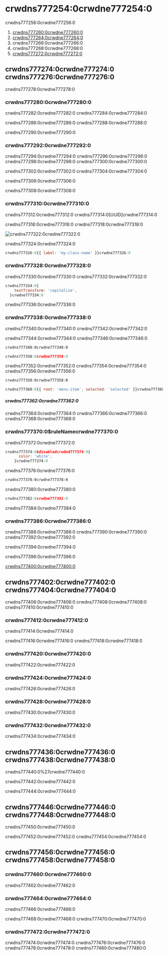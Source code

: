 # crwdns777254:0crwdne777254:0

<p class="description">crwdns777256:0crwdne777256:0</p>

1. [crwdns777260:0crwdne777260:0](crwdns777258:0crwdne777258:0)
2. [crwdns777264:0crwdne777264:0](crwdns777262:0crwdne777262:0)
3. crwdns777266:0crwdne777266:0
4. crwdns777268:0crwdne777268:0
5. [crwdns777272:0crwdne777272:0](crwdns777270:0crwdne777270:0)

## crwdns777274:0crwdne777274:0 crwdns777276:0crwdne777276:0

crwdns777278:0crwdne777278:0

### crwdns777280:0crwdne777280:0

crwdns777282:0crwdne777282:0 crwdns777284:0crwdne777284:0

crwdns777286:0crwdne777286:0 crwdns777288:0crwdne777288:0

crwdns777290:0crwdne777290:0

### crwdns777292:0crwdne777292:0

crwdns777294:0crwdne777294:0 crwdns777296:0crwdne777296:0 crwdns777298:0crwdne777298:0 crwdns777300:0crwdne777300:0

crwdns777302:0crwdne777302:0 crwdns777304:0crwdne777304:0

crwdns777306:0crwdne777306:0

crwdns777308:0crwdne777308:0

### crwdns777310:0crwdne777310:0

crwdns777312:0crwdne777312:0 crwdns777314:0[UUID]crwdne777314:0

crwdns777316:0crwdne777316:0 crwdns777318:0crwdne777318:0

![crwdns777322:0crwdne777322:0](crwdns777320:0crwdne777320:0)

crwdns777324:0crwdne777324:0

```jsx
crwdns777326:0{{ label: 'my-class-name' }}crwdne777326:0
```

### crwdns777328:0crwdne777328:0

crwdns777330:0crwdne777330:0 crwdns777332:0crwdne777332:0

```jsx
crwdns777334:0{
    textTransform: 'capitalize',
  }crwdne777334:0
```

crwdns777336:0crwdne777336:0

### crwdns777338:0crwdne777338:0

crwdns777340:0crwdne777340:0 crwdns777342:0crwdne777342:0

crwdns777344:0crwdne777344:0 crwdns777346:0crwdne777346:0

```css
crwdns777348:0crwdne777348:0
```

```jsx
crwdns777350:0crwdne777350:0
```

crwdns777352:0crwdne777352:0 crwdns777354:0crwdne777354:0 crwdns777356:0crwdne777356:0

```css
crwdns777358:0crwdne777358:0
```

```jsx
crwdns777360:0{{ root: 'menu-item', selected: 'selected' }}crwdne777360:0
```

##### crwdns777362:0crwdne777362:0

crwdns777364:0crwdne777364:0 crwdns777366:0crwdne777366:0 crwdns777368:0crwdne777368:0

### crwdns777370:0$ruleNamecrwdne777370:0

crwdns777372:0crwdne777372:0

```js
crwdns777374:0$disabledcrwdnd777374:0{
      color: 'white',
    }crwdne777374:0
```

crwdns777376:0crwdne777376:0

```css
crwdns777378:0crwdne777378:0
```

crwdns777380:0crwdne777380:0

```jsx
crwdns777382:0crwdne777382:0
```

crwdns777384:0crwdne777384:0

### crwdns777386:0crwdne777386:0

crwdns777388:0crwdne777388:0 crwdns777390:0crwdne777390:0 crwdns777392:0crwdne777392:0

crwdns777394:0crwdne777394:0

crwdns777396:0crwdne777396:0

[crwdns777400:0crwdne777400:0](crwdns777398:0crwdne777398:0)

## crwdns777402:0crwdne777402:0 crwdns777404:0crwdne777404:0

crwdns777406:0crwdne777406:0 crwdns777408:0crwdne777408:0 crwdns777410:0crwdne777410:0

### crwdns777412:0crwdne777412:0

crwdns777414:0crwdne777414:0

crwdns777416:0crwdne777416:0 crwdns777418:0crwdne777418:0

### crwdns777420:0crwdne777420:0

crwdns777422:0crwdne777422:0

### crwdns777424:0crwdne777424:0

crwdns777426:0crwdne777426:0

### crwdns777428:0crwdne777428:0

crwdns777430:0crwdne777430:0

### crwdns777432:0crwdne777432:0

crwdns777434:0crwdne777434:0

## crwdns777436:0crwdne777436:0 crwdns777438:0crwdne777438:0

crwdns777440:0%27crwdne777440:0

crwdns777442:0crwdne777442:0

crwdns777444:0crwdne777444:0

## crwdns777446:0crwdne777446:0 crwdns777448:0crwdne777448:0

crwdns777450:0crwdne777450:0

crwdns777452:0crwdne777452:0 crwdns777454:0crwdne777454:0

## crwdns777456:0crwdne777456:0 crwdns777458:0crwdne777458:0

### crwdns777460:0crwdne777460:0

crwdns777462:0crwdne777462:0

### crwdns777464:0crwdne777464:0

crwdns777466:0crwdne777466:0

crwdns777468:0crwdne777468:0 crwdns777470:0crwdne777470:0

### crwdns777472:0crwdne777472:0

crwdns777474:0crwdne777474:0 crwdns777476:0crwdne777476:0 crwdns777478:0crwdne777478:0 crwdns777480:0crwdne777480:0